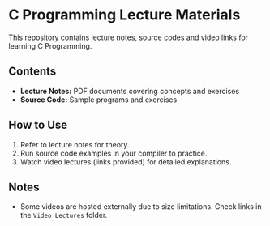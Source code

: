 # C Programming Lecture Materials

This repository contains lecture notes, source codes and video links for learning C Programming.

## Contents
- **Lecture Notes:** PDF documents covering concepts and exercises
- **Source Code:** Sample programs and exercises

## How to Use
1. Refer to lecture notes for theory.
2. Run source code examples in your compiler to practice.
3. Watch video lectures (links provided) for detailed explanations.

## Notes
- Some videos are hosted externally due to size limitations. Check links in the `Video Lectures` folder.
